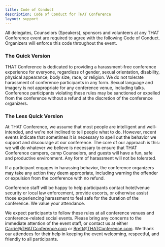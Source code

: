 ```yaml
---
title: Code of Conduct
description: Code of Conduct for THAT Conference
layout: support
---
```



<div class="max-w-prose mx-auto">
  <div class="prose prose-lg text-gray-500">

All delegates, Counselors (Speakers), sponsors and volunteers at any THAT Conference event are required to agree with the following Code of Conduct. Organizers will enforce this code throughout the event.

### The Quick Version

THAT Conference is dedicated to providing a harassment-free conference experience for everyone, regardless of gender, sexual orientation, disability, physical appearance, body size, race, or religion. We do not tolerate harassment of conference participants in any form. Sexual language and imagery is not appropriate for any conference venue, including talks. Conference participants violating these rules may be sanctioned or expelled from the
conference without a refund at the discretion of the conference organizers.

### The Less Quick Version

At THAT Conference, we assume that most people are intelligent and well-intended, and we're not inclined to tell people what to do. However, recent events indicate that sometimes it is necessary to spell out the behavior we support and discourage at our conference. The core of our approach is this: we will do whatever we believe is necessary to ensure that THAT Conference campers, camp Counselors, and guests will have a fun, safe and productive environment. Any form of harassment will not be tolerated.

If a participant engages in harassing behavior, the conference organizers may take any action they deem appropriate, including warning the offender or expulsion from the conference with no refund.

Conference staff will be happy to help participants contact hotel/venue security or local law enforcement, provide escorts, or otherwise assist those experiencing harassment to feel safe for the duration of the conference. We value your attendance.

We expect participants to follow these rules at all conference venues and conference-related social events. Please bring any concerns to the immediate attention of the event staff, or contact us at either [Carrie@THATConference.com](mailto:Carrie@THATConference.com) or [Brett@THATConference.com](mailto:Brett@THATConference.com). We thank our attendees for their help in keeping the event welcoming, respectful, and friendly to all participants.

  </div>
</div>
